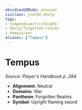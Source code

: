 ```yaml
---
obsidianUIMode: preview
cssclass: json5e-deity
tags:
- compendium/src/5e/phb
- deity/forgotten-realms
- domain/war
aliases: ["Tempus"]
---
```

# Tempus
*Source: Player's Handbook p. 294* 

- **Alignment**: Neutral
- **Domains**: War
- **Pantheon**: Forgotten Realms
- **Symbol**: Upright flaming sword